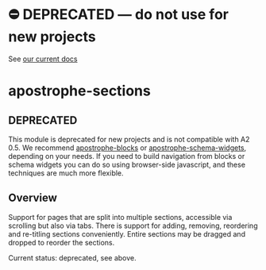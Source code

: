 # ⛔️ **DEPRECATED** — do not use for new projects

See [our current docs](https://docs.apostrophecms.org/)

# apostrophe-sections

## DEPRECATED

This module is deprecated for new projects and is not compatible with A2 0.5. We recommend [apostrophe-blocks](https://github.com/punkave/apostrophe-blocks) or [apostrophe-schema-widgets](https://github.com/punkave/apostrophe-schema-widgets), depending on your needs. If you need to build navigation from blocks or schema widgets you can do so using browser-side javascript, and these techniques are much more flexible.

## Overview

Support for pages that are split into multiple sections, accessible via scrolling but also via tabs. There is support for adding, removing, reordering and re-titling sections conveniently. Entire sections may be dragged and dropped to reorder the sections.

Current status: deprecated, see above.

